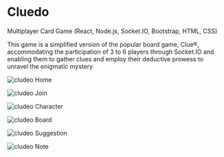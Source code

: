 # Cluedo
Multiplayer Card Game (React, Node.js, Socket.IO, Bootstrap, HTML, CSS)

This game is a simplified version of the popular board game, Clue®, accommodating the participation of 3 to 6 players through Socket.IO and enabling them to gather clues and employ their deductive prowess to unravel the enigmatic mystery

![cludeo Home](/front-end/src/images/d1.png)

![cludeo Join](/front-end/src/images/d2.png)

![cludeo Character](/front-end/src/images/d3.png)

![cludeo Board](/front-end/src/images/d4.png)

![cludeo Suggestion](/front-end/src/images/d5.png)

![cludeo Note](/front-end/src/images/d6.png)



